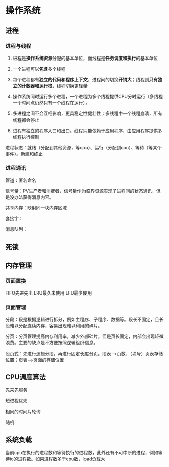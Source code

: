 # 操作系统

## 进程

### 进程与线程

1. 进程是**操作系统资源**分配的基本单位，而线程是**任务调度和执行**的基本单位
2. 一个进程可以**包含**多个线程

3. 每个进程都有**独立的代码和程序上下文**，进程间的切换**开销大**；线程则**只有独立的计数器和运行栈**，线程切换更轻量

4. 操作系统同时运行多个进程，一个进程为多个线程提供CPU分时运行（多线程一个时间点仍然只有一个线程在运行）。
5. 多进程之间不会互相影响，更具稳定性健壮性；多线程中一个线程崩溃，所有线程都会停止
6. 进程有独立的程序入口和出口。线程只能依赖于应用程序，由应用程序提供多线程执行控制



进程状态：就绪（分配到其他资源，等cpu）、运行（分配到cpu）、等待（等某个事件）。新建和终止

### 进程通讯

管道：匿名命名

信号量：PV生产者和消费者，信号量作为临界资源实现了进程间的状态通讯，但是没办法获得消息内容。

共享内存：映射同一块内存区域

套接字：

消息队列：



## 死锁

## 内存管理

### 页面置换

FIFO先进先出
LRU最久未使用
LFU最少使用

### 页面管理

分段：段是根据逻辑进行拆分，例如主程序、子程序、数据等。段长不固定，且长段难以分配连续内存，容易出现难以利用的碎片。

分页：分页管理提高内存利用率，减少外部碎片，但是页长固定，内部会出现轻微浪费。主要的缺点是不方便按照逻辑组织信息。

段页式：先进行逻辑分段，再进行固定长度分页。段表——>页数、（块号）页表存储位置；页表——>页面的存储位置

## CPU调度算法

先来先服务

短进程优先

相同的时间片轮询

随机

## 系统负载

当前cpu在执行的进程数和等待执行的进程数，此外还有不可中断的进程，例如等待io的进程数。如果进程数多于cpu数，load负载大